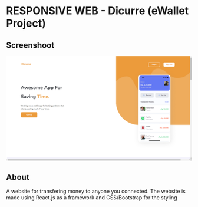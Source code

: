 # **RESPONSIVE WEB - Dicurre (eWallet Project)**

## **Screenshoot**

![Homepage](https://github.com/prasetyoow/fw9-responsive-web/blob/master/assets/screenshoot/index.png)

## **About**

 A website for transfering money to anyone you connected. The website is made using React.js as a framework and CSS/Bootstrap for the styling